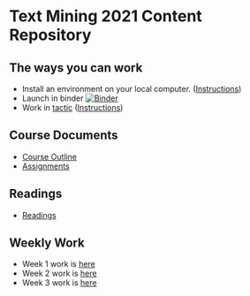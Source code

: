 
# Text Mining 2021 Content Repository

## The ways you can work

* Install an environment on your local computer. ([Instructions](course_documents/install_jupyter_notebook.md))
* Launch in binder [![Binder](https://mybinder.org/badge_logo.svg)](https://mybinder.org/v2/gh/bsherin/text_mining_2021/main?urlpath=git-pull%3Frepo%3Dhttps%253A%252F%252Fgithub.com%252Fbsherin%252Ftext_mining_content%26urlpath%3Dlab%252Ftree%252Ftext_mining_content%252F%26branch%3Dmain)
* Work in [tactic](https://tactic.northwestern.edu) ([Instructions](course_documents/getting_started_with_tactic.md))

## Course Documents
* [Course Outline](course_documents/course_outline.md)
* [Assignments](course_documents/assignments_summary.md)

## Readings
* [Readings](readings/readings.md)

## Weekly Work
* Week 1 work is [here](course_documents/week_1_tasks.md)
* Week 2 work is [here](course_documents/week_2_tasks.md)
* Week 3 work is [here](course_documents/week_3_tasks.md)

